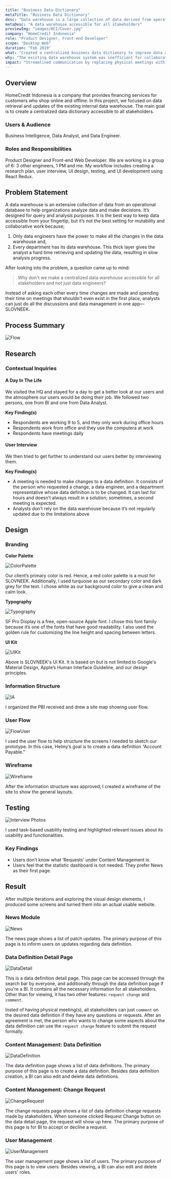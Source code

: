 ```yaml
---
title: "Business Data Dictionary"
metaTitle: "Business Data Dictionary"
desc: "Data warehouse is a large collection of data derived from operational database managed by data engineers. It’s hard for data analyst to retrieve and update the data, hence resulting in slow analysis progress. From that problem, we decided to make a business data dictionary--data warehouse that is accessible for all stakeholders."
metaDesc: "A data warehouse accessible for all stakeholders"
previewImg: "images/HCI/Cover.jpg"
company: "HomeCredit Indonesia"
role: "Product Designer, Front-end Developer"
scope: "Desktop Web"
duration: "Feb 2019"
what: "Created a centralized business data dictionary to improve data accessibility and collaboration among stakeholders."
why: "The existing data warehouse system was inefficient for collaborative work. This resulted in slower analysis progress and limited use of the data warehouse."
impact: "Streamlined communication by replacing physical meetings with digital features like comments and request changes."
---
```


## <a id="overview" style="position:relative;top:-200px"></a> Overview

HomeCredit Indonesia is a company that provides financing services for customers who shop online and offline.
In this project, we focused on ​​data retrieval and updates of the existing internal data warehouse. The main goal is to create a centralized data dictionary accessible to all stakeholders.

### Users & Audience

Business Intelligence, Data Analyst, and Data Engineer.

### Roles and Responsibilities

Product Designer and Front-end Web Developer. We are working in a group of 6: 3 other engineers, 1 PM and me. My workflow includes creating a research plan, user interview, UI design, testing, and UI development using React Redux.

## <a id="objective" style="position:relative;top:-120px"></a> Problem Statement

A data warehouse is an extensive collection of data from an operational database to help organizations analyze data and make decisions. It’s designed for query and analysis purposes. It is the best way to keep data accessible from your fingertip, but it’s not the best setting for mutability and collaborative work because;

1. Only data engineers have the power to make all the changes in the data warehouse and,
2. Every department has its data warehouse. This thick layer gives the analyst a hard time retrieving and updating the data, resulting in slow analysis progress.

After looking into the problem, a question came up to mind:

> Why don't we make a centralized data warehouse accessible for all stakeholders and not just data engineers?

Instead of asking each other every time changes are made and spending their time on meetings that shouldn't even exist in the first place, analysts can just do all the discussions and data management in one app––SLOVNEEK.

## <a id="process" style="position:relative;top:-200px"></a> Process Summary

![Flow](/images/HCI/Flow.jpg "Flow")

## Research

### Contextual Inquiries

#### A Day In The Life

We visited the HQ and stayed for a day to get a better look at our users and the atmosphere our users would be doing their job. We followed two persons, one from BI and one from Data Analyst.

**Key Finding(s)**

- Respondents are working 9 to 5, and they only work during office hours
- Respondents work from office and they use the computera at work
- Respondents have meetings daily

#### User Interview

We then tried to get further to understand our users better by interviewing them.

**Key Finding(s)**

- A meeting is needed to make changes to a data definition. It consists of the person who requested a change, a data engineer, and a department representative whose data definition is to be changed. It can last for hours and doesn’t always result in a solution; sometimes, a second meeting is expected.
- Analysts don’t rely on the data warehouse because it’s not regularly updated due to the limitations above

## <a id="design" style="position:relative;top:-120px"></a> Design

### Branding

**Color Palette**

![ColorPalette](/images/HCI/ColorPalette.jpg "ColorPalette")

Our client’s primary color is red. Hence, a red color palette is a must for SLOVNEEK. Additionally, I used turquoise as our secondary color and dark grey for the text. I chose white as our background color to give a clean and calm look.

**Typography**

![Typography](/images/HCI/Typography.jpg "Typography")

SF Pro Display is a free, open-source Apple font. I chose this font family because it’s one of the fonts that have good readability. I also used the golden rule for customizing the line height and spacing between letters.

**UI Kit**

![UIKit](/images/HCI/UIKit.jpg "UIKit")

Above is SLOVNEEK's UI Kit. It is based on but is not limited to Google's Material Design, Apple’s Human Interface Guideline, and our design principles.

### Information Structure

![IA](/images/HCI/IA.jpg "IA")

I organized the PBI received and drew a site map showing user flow.

### User Flow

![FlowUser](/images/HCI/FlowUser.jpg "FlowUser")

I used the user flow to help structure the screens I needed to sketch our prototype. In this case, Helmy’s goal is to create a data definition “Account Payable.”

### Wireframe

![Wireframe](/images/HCI/Wireframe.jpg "Wireframe")

After the information structure was approved, I created a wireframe of the site to
show the general layouts.

## Testing

![Interview Photos](/images/HCI/InterviewPhotos.jpg "Interview Photos")

I used task-based usability testing and highlighted relevant issues about its usability and functionalities.

### Key Findings

- Users don’t know what ‘Requests’ under Content Management is.
- Users feel that the statistic dashboard is not needed. They prefer News as their first page.

## <a id="result" style="position:relative;top:-200px"></a> Result

After multiple iterations and exploring the visual design elements, I produced some screens and turned them into an actual usable website.

### News Module

![News](/images/HCI/News.jpg "News")

The news page shows a list of patch updates. The primary purpose of this page is to inform users on updates regarding data definition.

### Data Definition Detail Page

![DataDetail](/images/HCI/DataDetail.jpg "DataDetail")

This is a data definition detail page. This page can be accessed through the search bar by everyone, and additionally through the data definition page if you're a BI. It contains all the necessary information for all stakeholders. Other than for viewing, it has two other features: `request change` and `comment`.

Insted of having physical meeting(s), all stakeholders can just `comment` on the desired data definition if they have any questions or requests. After an agreement is met, the person who wants to change some aspects about the data definition can use the `request change` feature to submit the request formally.

### Content Management: Data Definition

![DataDefinition](/images/HCI/DataDefinition.jpg "DataDefinition")

The data definition page shows a list of data definitions. The primary purpose of this page is to create a data definition. Besides data definition creation, a BI can also edit and delete data definitions.

### Content Management: Change Request

![ChangeRequest](/images/HCI/ChangeRequest.jpg "ChangeRequest")

The change requests page shows a list of data definition change requests made by stakeholders. When someone clicked Request Change button on the data detail page, the request will show up here. The primary purpose of this page is for BI to accept or decline a request.

### User Management

![UserManagement](/images/HCI/UserManagement.jpg "UserManagement")

The user management page shows a list of users. The primary purpose of this page is to view users. Besides viewing, a BI can also edit and delete users' roles.
